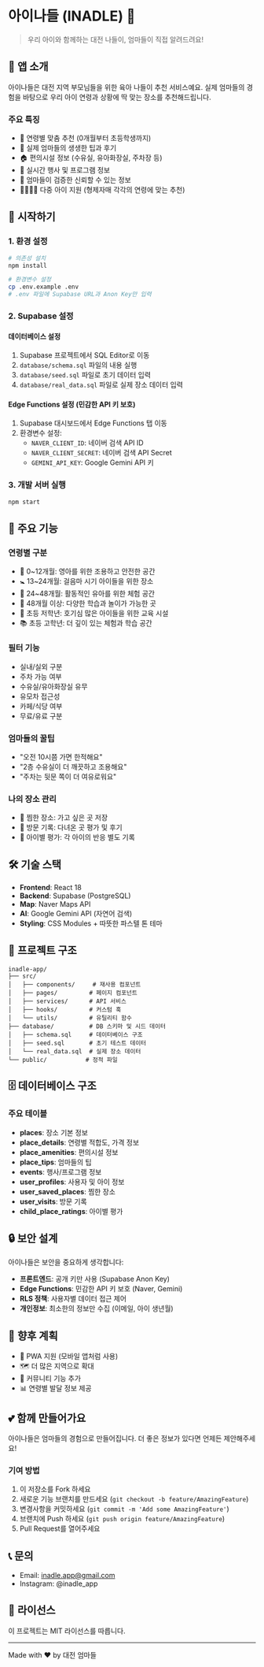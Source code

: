 # 아이나들 (INADLE) 🌸

> 우리 아이와 함께하는 대전 나들이, 엄마들이 직접 알려드려요!

## 🎈 앱 소개

아이나들은 대전 지역 부모님들을 위한 육아 나들이 추천 서비스예요. 실제 엄마들의 경험을 바탕으로 우리 아이 연령과 상황에 딱 맞는 장소를 추천해드립니다.

### 주요 특징
- 👶 연령별 맞춤 추천 (0개월부터 초등학생까지)
- 💝 실제 엄마들의 생생한 팁과 후기
- 🏠 편의시설 정보 (수유실, 유아화장실, 주차장 등)
- 📅 실시간 행사 및 프로그램 정보
- 🌟 엄마들이 검증한 신뢰할 수 있는 정보
- 👨‍👩‍👧‍👦 다중 아이 지원 (형제자매 각각의 연령에 맞는 추천)

## 🚀 시작하기

### 1. 환경 설정
```bash
# 의존성 설치
npm install

# 환경변수 설정
cp .env.example .env
# .env 파일에 Supabase URL과 Anon Key만 입력
```

### 2. Supabase 설정

#### 데이터베이스 설정
1. Supabase 프로젝트에서 SQL Editor로 이동
2. `database/schema.sql` 파일의 내용 실행
3. `database/seed.sql` 파일로 초기 데이터 입력
4. `database/real_data.sql` 파일로 실제 장소 데이터 입력

#### Edge Functions 설정 (민감한 API 키 보호)
1. Supabase 대시보드에서 Edge Functions 탭 이동
2. 환경변수 설정:
   - `NAVER_CLIENT_ID`: 네이버 검색 API ID
   - `NAVER_CLIENT_SECRET`: 네이버 검색 API Secret
   - `GEMINI_API_KEY`: Google Gemini API 키

### 3. 개발 서버 실행
```bash
npm start
```

## 📱 주요 기능

### 연령별 구분
- 👶 0~12개월: 영아를 위한 조용하고 안전한 공간
- 🚼 13~24개월: 걸음마 시기 아이들을 위한 장소  
- 👦 24~48개월: 활동적인 유아를 위한 체험 공간
- 👧 48개월 이상: 다양한 학습과 놀이가 가능한 곳
- 🎒 초등 저학년: 호기심 많은 아이들을 위한 교육 시설
- 📚 초등 고학년: 더 깊이 있는 체험과 학습 공간

### 필터 기능
- 실내/실외 구분
- 주차 가능 여부
- 수유실/유아화장실 유무
- 유모차 접근성
- 카페/식당 여부
- 무료/유료 구분

### 엄마들의 꿀팁
- "오전 10시쯤 가면 한적해요"
- "2층 수유실이 더 깨끗하고 조용해요"
- "주차는 뒷문 쪽이 더 여유로워요"

### 나의 장소 관리
- 💖 찜한 장소: 가고 싶은 곳 저장
- 📝 방문 기록: 다녀온 곳 평가 및 후기
- 👶 아이별 평가: 각 아이의 반응 별도 기록

## 🛠 기술 스택
- **Frontend**: React 18
- **Backend**: Supabase (PostgreSQL)
- **Map**: Naver Maps API
- **AI**: Google Gemini API (자연어 검색)
- **Styling**: CSS Modules + 따뜻한 파스텔 톤 테마

## 📂 프로젝트 구조
```
inadle-app/
├── src/
│   ├── components/     # 재사용 컴포넌트
│   ├── pages/         # 페이지 컴포넌트
│   ├── services/      # API 서비스
│   ├── hooks/         # 커스텀 훅
│   └── utils/         # 유틸리티 함수
├── database/          # DB 스키마 및 시드 데이터
│   ├── schema.sql     # 데이터베이스 구조
│   ├── seed.sql       # 초기 테스트 데이터
│   └── real_data.sql  # 실제 장소 데이터
└── public/           # 정적 파일
```

## 🗄 데이터베이스 구조

### 주요 테이블
- **places**: 장소 기본 정보
- **place_details**: 연령별 적합도, 가격 정보
- **place_amenities**: 편의시설 정보
- **place_tips**: 엄마들의 팁
- **events**: 행사/프로그램 정보
- **user_profiles**: 사용자 및 아이 정보
- **user_saved_places**: 찜한 장소
- **user_visits**: 방문 기록
- **child_place_ratings**: 아이별 평가

## 🔒 보안 설계

아이나들은 보안을 중요하게 생각합니다:
- **프론트엔드**: 공개 키만 사용 (Supabase Anon Key)
- **Edge Functions**: 민감한 API 키 보호 (Naver, Gemini)
- **RLS 정책**: 사용자별 데이터 접근 제어
- **개인정보**: 최소한의 정보만 수집 (이메일, 아이 생년월)

## 🌟 향후 계획
- 📱 PWA 지원 (모바일 앱처럼 사용)
- 🗺 더 많은 지역으로 확대
- 👥 커뮤니티 기능 추가
- 📊 연령별 발달 정보 제공

## 💕 함께 만들어가요
아이나들은 엄마들의 경험으로 만들어집니다. 더 좋은 정보가 있다면 언제든 제안해주세요!

### 기여 방법
1. 이 저장소를 Fork 하세요
2. 새로운 기능 브랜치를 만드세요 (`git checkout -b feature/AmazingFeature`)
3. 변경사항을 커밋하세요 (`git commit -m 'Add some AmazingFeature'`)
4. 브랜치에 Push 하세요 (`git push origin feature/AmazingFeature`)
5. Pull Request를 열어주세요

## 📞 문의
- Email: inadle.app@gmail.com
- Instagram: @inadle_app

## 📄 라이선스
이 프로젝트는 MIT 라이선스를 따릅니다.

---
Made with ❤️ by 대전 엄마들